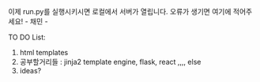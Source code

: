 이제 run.py를 실행시키시면 로컬에서 서버가 열립니다.
오류가 생기면 여기에 적어주세요! - 채민 -


TO DO List: 
1. html templates
2. 공부할거리들 : jinja2 template engine, flask, react ,,,, else
3. ideas? 
